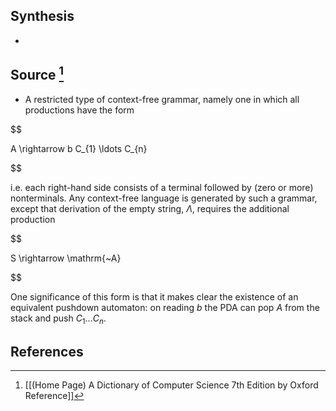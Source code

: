 ## Synthesis
- 
## Source [^1]
- A restricted type of context-free grammar, namely one in which all productions have the form

  

$$

A \rightarrow b C_{1} \ldots C_{n}

$$

  

i.e. each right-hand side consists of a terminal followed by (zero or more) nonterminals. Any context-free language is generated by such a grammar, except that derivation of the empty string, $\Lambda$, requires the additional production

  

$$

S \rightarrow \mathrm{~A}

$$

  

One significance of this form is that it makes clear the existence of an equivalent pushdown automaton: on reading $b$ the PDA can pop $A$ from the stack and push $C_{1} \ldots C_{n}$.
## References

[^1]: [[(Home Page) A Dictionary of Computer Science 7th Edition by Oxford Reference]]